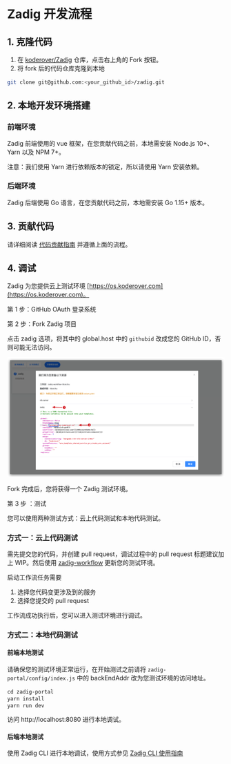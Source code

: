 
# Zadig 开发流程

## 1. 克隆代码
1. 在 [koderover/Zadig](https://github.com/koderover/zadig) 仓库，点击右上角的 Fork 按钮。
2. 将 fork 后的代码仓库克隆到本地
```bash
git clone git@github.com:<your_github_id>/zadig.git
```
## 2. 本地开发环境搭建

### 前端环境

Zadig 前端使用的 vue 框架，在您贡献代码之前，本地需安装 Node.js 10+、Yarn 以及 NPM 7+。

注意：我们使用 Yarn 进行依赖版本的锁定，所以请使用 Yarn 安装依赖。

### 后端环境

Zadig 后端使用 Go 语言，在您贡献代码之前，本地需安装 Go 1.15+ 版本。

## 3. 贡献代码

请详细阅读 [代码贡献指南](../../CONTRIBUTING-zh-CN.md) 并遵循上面的流程。

## 4. 调试

Zadig 为您提供云上测试环境 [https://os.koderover.com](https://os.koderover.com)。

第 1 步：GitHub OAuth 登录系统

第 2 步：Fork Zadig 项目

点击 zadig 选项，将其中的 global.host 中的 `githubid` 改成您的 GitHub ID，否则可能无法访问。

![update githubid](./fork-zadig-vars.png)

Fork 完成后，您将获得一个 Zadig 测试环境。

第 3 步 ：测试

您可以使用两种测试方式：云上代码测试和本地代码测试。

### 方式一：云上代码测试

需先提交您的代码，并创建 pull request，调试过程中的 pull request 标题建议加上 WIP。然后使用 [zadig-workflow](https://os.koderover.com/v1/projects/detail/zadig/pipelines/multi/zadig-workflow) 更新您的测试环境。

启动工作流任务需要
1. 选择您代码变更涉及到的服务
2. 选择您提交的 pull request

工作流成功执行后，您可以进入测试环境进行调试。

### 方式二：本地代码测试

#### 前端本地测试

请确保您的测试环境正常运行，在开始测试之前请将 `zadig-portal/config/index.js` 中的 backEndAddr 改为您测试环境的访问地址。
```
cd zadig-portal
yarn install
yarn run dev
```
访问 http://localhost:8080 进行本地调试。

#### 后端本地测试

使用 Zadig CLI 进行本地调试，使用方式参见 [Zadig CLI 使用指南](https://docs.koderover.com/cli/overview/)

